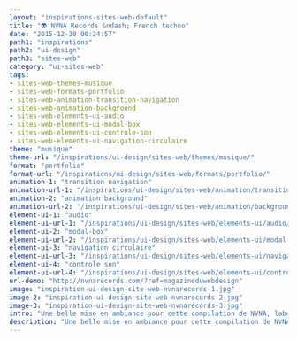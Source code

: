 ```yaml
---
layout: "inspirations-sites-web-default"
title: "👽 NVNA Records &ndash; French techno"
date: "2015-12-30 00:24:57"
path1: "inspirations"
path2: "ui-design"
path3: "sites-web"
category: "ui-sites-web"
tags:
- sites-web-themes-musique
- sites-web-formats-portfolio
- sites-web-animation-transition-navigation
- sites-web-animation-background
- sites-web-elements-ui-audio
- sites-web-elements-ui-modal-box
- sites-web-elements-ui-controle-son
- sites-web-elements-ui-navigation-circulaire
theme: "musique"
theme-url: "/inspirations/ui-design/sites-web/themes/musique/"
format: "portfolio"
format-url: "/inspirations/ui-design/sites-web/formats/portfolio/"
animation-1: "transition navigation"
animation-url-1: "/inspirations/ui-design/sites-web/animation/transition-navigation/"
animation-2: "animation background"
animation-url-2: "/inspirations/ui-design/sites-web/animation/background/"
element-ui-1: "audio"
element-ui-url-1: "/inspirations/ui-design/sites-web/elements-ui/audio/"
element-ui-2: "modal-box"
element-ui-url-2: "/inspirations/ui-design/sites-web/elements-ui/modal-box/"
element-ui-3: "navigation circulaire"
element-ui-url-3: "/inspirations/ui-design/sites-web/elements-ui/navigation-circulaire/"
element-ui-4: "controle son"
element-ui-url-4: "/inspirations/ui-design/sites-web/elements-ui/controle-son/"
url-demo: "http://nvnarecords.com/?ref=magazineduwebdesign"
image: "inspiration-ui-design-site-web-nvnarecords-1.jpg"
image-2: "inspiration-ui-design-site-web-nvnarecords-2.jpg"
image-3: "inspiration-ui-design-site-web-nvnarecords-3.jpg"
intro: "Une belle mise en ambiance pour cette compilation de NVNA, label français de musique techno."
description: "Une belle mise en ambiance pour cette compilation de NVNA, label français de musique techno."
---
```

